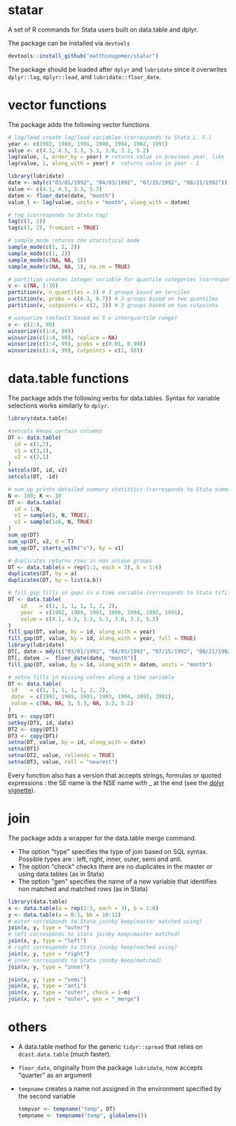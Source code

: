 statar
======

A set of R commands for Stata users built on data.table and dplyr.

The package can be installed via `devtools`

````R
devtools::install_github("matthieugomez/statar")
````

The package should be loaded after `dplyr`  and `lubridate` since it overwrites `dplyr::lag`, `dplyr::lead`, and `lubridate::floor_date`.
# vector functions
The package adds the following vector functions
````R
# lag/lead create lag/lead variables (corresponds to Stata L. F.)
year <- c(1992, 1989, 1991, 1990, 1994, 1992, 1991)
value <- c(4.1, 4.5, 3.3, 5.3, 3.0, 3.2, 5.2)
lag(value, 1, order_by = year) # returns value in previous year, like  dplyr::lag
lag(value, 1, along_with = year) #  returns value in year - 1

library(lubridate)
date <- mdy(c("03/01/1992", "04/03/1992", "07/15/1992", "08/21/1992"))
value <- c(4.1, 4.5, 3.3, 5.3)
datem <- floor_date(date, "month")
value_l <- lag(value, units = "month", along_with = datem) 

# tag (corresponds to Stata tag)
tag(c(1, 2))
tag(c(1, 2), fromLast = TRUE)

# sample_mode returns the statistical mode
sample_mode(c(1, 2, 2))
sample_mode(c(1, 2))
sample_mode(c(NA, NA, 1))
sample_mode(c(NA, NA, 1), na.rm = TRUE)

# partition creates integer variable for quantile categories (corresponds to Stata xtile)
v <- c(NA, 1:10)                   
partition(v, n_quantiles = 3) # 3 groups based on terciles
partition(v, probs = c(0.3, 0.7)) # 3 groups based on two quantiles
partition(v, cutpoints = c(2, 3)) # 3 groups based on two cutpoints

# winsorize (default based on 5 x interquartile range)
v <- c(1:4, 99)
winsorize(c(1:4, 99))
winsorize(c(1:4, 99), replace = NA)
winsorize(c(1:4, 99), probs = c(0.01, 0.99))
winsorize(c(1:4, 99), cutpoints = c(1, 50))
````

# data.table functions
The package adds the following verbs for data.tables.  Syntax for variable selections works similarly to `dplyr`.  

````R
library(data.table)

#setcols keeps certain columns
DT <- data.table(
  id = c(1,2),
  v1 = c(1,1),
  v2 = c(2,1)
)
setcols(DT, id, v2)
setcols(DT, -id)

# sum_up prints detailed summary statistics (corresponds to Stata summarize)
N <- 100; K <- 10
DT <- data.table(
  id = 1:N,
  v1 = sample(5, N, TRUE),
  v2 = sample(1e6, N, TRUE)
)
sum_up(DT)
sum_up(DT, v2, d = T)
sum_up(DT, starts_with("v"), by = v1)

# duplicates returns rows in non unique groups
DT <- data.table(a = rep(1:2, each = 3), b = 1:6)
duplicates(DT, by = a)
duplicates(DT, by = list(a,b))

# fill_gap fills in gaps in a time variable (corresponds to Stata tsfill)
DT <- data.table(
    id    = c(1, 1, 1, 1, 1, 2, 2),
    year  = c(1992, 1989, 1991, 1990, 1994, 1992, 1991),
    value = c(4.1, 4.5, 3.3, 5.3, 3.0, 3.2, 5.2)
)
fill_gap(DT, value, by = id, along_with = year)
fill_gap(DT, value, by = id, along_with = year, full = TRUE)
library(lubridate)
DT[, date:= mdy(c("03/01/1992", "04/03/1992", "07/15/1992", "08/21/1992", "10/03/1992", "07/15/1992", "08/21/1992"))]
DT[, datem :=  floor_date(date, "month")]
fill_gap(DT, value, by = id, along_with = datem, units = "month")

# setna fills in missing values along a time variable
DT <- data.table(
 id    = c(1, 1, 1, 1, 1, 2, 2),
 date  = c(1992, 1989, 1991, 1993, 1994, 1992, 1991),
 value = c(NA, NA, 3, 5.3, NA, 3.2, 5.2)
)
DT1 <- copy(DT)
setkey(DT1, id, date)
DT2 <- copy(DT1)
DT3 <- copy(DT1)
setna(DT, value, by = id, along_with = date)
setna(DT1)
setna(DT2, value, rollends = TRUE)
setna(DT3, value, roll = "nearest")
````

Every function also has a version that accepts strings, formulas or quoted expressions : the SE name is the NSE name with _ at the end (see the [dplyr vignette](https://github.com/hadley/dplyr/blob/master/vignettes/nse.Rmd)).

# join
The package adds a wrapper for the data.table merge command.

- The option "type" specifies the type of join based on SQL syntax. Possible types are : left, right, inner, outer, semi and anti. 
- The option "check" checks there are no duplicates in the master or using data.tables (as in Stata)
- The option "gen" specifies the name of a new variable that identifies non matched and matched rows (as in Stata)

````R
library(data.table)
x <- data.table(a = rep(1:2, each = 3), b = 1:6)
y <- data.table(a = 0:1, bb = 10:11)
# outer corresponds to Stata joinby keep(master matched using)
join(x, y, type = "outer")
# left corresponds to Stata joinby keep(master matched)
join(x, y, type = "left")
# right corresponds to Stata joinby keep(mached using)
join(x, y, type = "right")
# inner corresponds to Stata joinby keep(matched)
join(x, y, type = "inner")

join(x, y, type = "semi")
join(x, y, type = "anti")
join(x, y, type = "outer", check = 1~m)
join(x, y, type = "outer", gen = "_merge")
````

# others
- A data.table method for the generic `tidyr::spread` that relies on `dcast.data.table` (much faster).
- `floor_date`, originally from the package `lubridate`, now accepts "quarter" as an argument 
- `tempname` creates a name not assigned in the environment specified by the second variable

	````R
	tempvar <- tempname("temp", DT)
	tempname <- tempname("temp", globalenv())
	````


